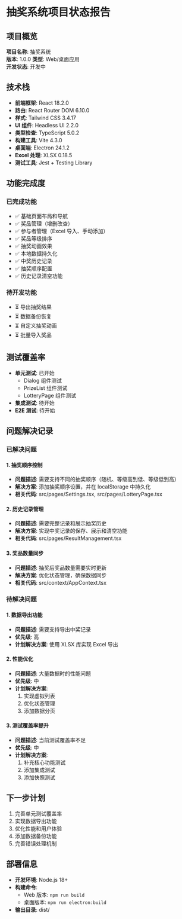 # 抽奖系统项目状态报告

## 项目概览

**项目名称**: 抽奖系统  
**版本**: 1.0.0
**类型**: Web/桌面应用  
**开发状态**: 开发中

## 技术栈

- **前端框架**: React 18.2.0
- **路由**: React Router DOM 6.10.0
- **样式**: Tailwind CSS 3.4.17
- **UI 组件**: Headless UI 2.2.0
- **类型检查**: TypeScript 5.0.2
- **构建工具**: Vite 4.3.0
- **桌面端**: Electron 24.1.2
- **Excel 处理**: XLSX 0.18.5
- **测试工具**: Jest + Testing Library

## 功能完成度

### 已完成功能

- ✅ 基础页面布局和导航
- ✅ 奖品管理（增删改查）
- ✅ 参与者管理（Excel 导入、手动添加）
- ✅ 奖品等级排序
- ✅ 抽奖动画效果
- ✅ 本地数据持久化
- ✅ 中奖历史记录
- ✅ 抽奖顺序配置
- ✅ 历史记录清空功能

### 待开发功能

- ⏳ 导出抽奖结果
- ⏳ 数据备份恢复
- ⏳ 自定义抽奖动画
- ⏳ 批量导入奖品

## 测试覆盖率

- **单元测试**: 已开始
  - Dialog 组件测试
  - PrizeList 组件测试
  - LotteryPage 组件测试
- **集成测试**: 待开始
- **E2E 测试**: 待开始

## 问题解决记录

### 已解决问题

#### 1. 抽奖顺序控制

- **问题描述**: 需要支持不同的抽奖顺序（随机、等级高到低、等级低到高）
- **解决方案**: 添加抽奖顺序设置，并在 localStorage 中持久化
- **相关代码**: src/pages/Settings.tsx, src/pages/LotteryPage.tsx

#### 2. 历史记录管理

- **问题描述**: 需要完整记录和展示抽奖历史
- **解决方案**: 实现中奖记录的保存、展示和清空功能
- **相关代码**: src/pages/ResultManagement.tsx

#### 3. 奖品数量同步

- **问题描述**: 抽奖后奖品数量需要实时更新
- **解决方案**: 优化状态管理，确保数据同步
- **相关代码**: src/context/AppContext.tsx

### 待解决问题

#### 1. 数据导出功能

- **问题描述**: 需要支持导出中奖记录
- **优先级**: 高
- **计划解决方案**: 使用 XLSX 库实现 Excel 导出

#### 2. 性能优化

- **问题描述**: 大量数据时的性能问题
- **优先级**: 中
- **计划解决方案**:
  1. 实现虚拟列表
  2. 优化状态管理
  3. 添加数据分页

#### 3. 测试覆盖率提升

- **问题描述**: 当前测试覆盖率不足
- **优先级**: 中
- **计划解决方案**:
  1. 补充核心功能测试
  2. 添加集成测试
  3. 添加快照测试

## 下一步计划

1. 完善单元测试覆盖率
2. 实现数据导出功能
3. 优化性能和用户体验
4. 添加数据备份功能
5. 完善错误处理机制

## 部署信息

- **开发环境**: Node.js 18+
- **构建命令**:
  - Web 版本: `npm run build`
  - 桌面版本: `npm run electron:build`
- **输出目录**: dist/
